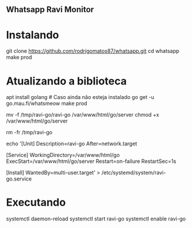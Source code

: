 Whatsapp Ravi Monitor
---------------------

# Instalando
git clone https://github.com/rodrigomatos87/whatsapp.git
cd whatsapp
make prod

# Atualizando a biblioteca
apt install golang # Caso ainda não esteja instalado
go get -u go.mau.fi/whatsmeow
make prod

mv -f /tmp/ravi-go/ravi-go /var/www/html/go/server
chmod +x /var/www/html/go/server

rm -fr /tmp/ravi-go

echo '[Unit]
Description=ravi-go
After=network.target

[Service]
WorkingDirectory=/var/www/html/go
ExecStart=/var/www/html/go/server
Restart=on-failure
RestartSec=1s

[Install]
WantedBy=multi-user.target' > /etc/systemd/system/ravi-go.service

# Executando
systemctl daemon-reload
systemctl start ravi-go
systemctl enable ravi-go
